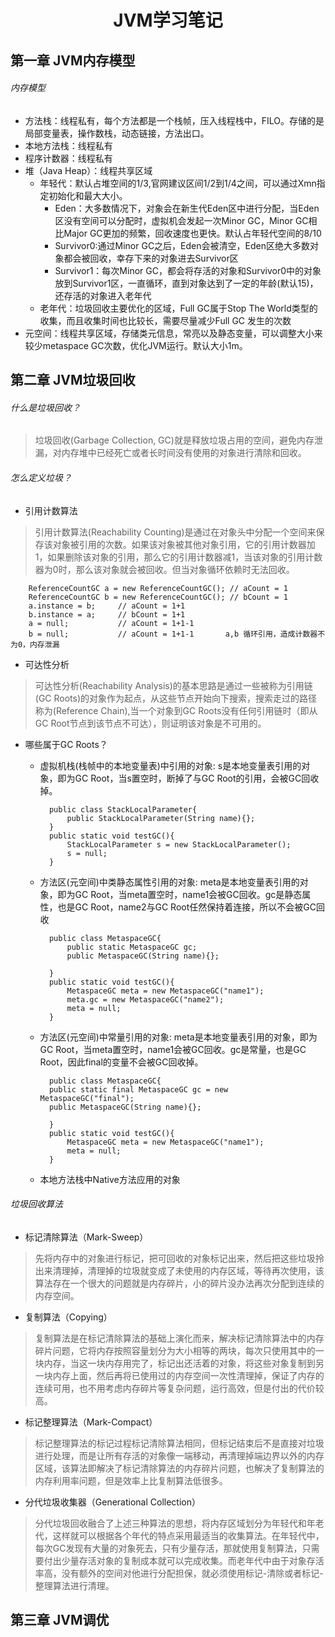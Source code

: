 <center><h1>JVM学习笔记</h1></center>

## 第一章 JVM内存模型
###### 内存模型
* 方法栈：线程私有，每个方法都是一个栈帧，压入线程栈中，FILO。存储的是局部变量表，操作数栈，动态链接，方法出口。
* 本地方法栈：线程私有
* 程序计数器：线程私有
* 堆（Java Heap）：线程共享区域
	* 年轻代：默认占堆空间的1/3,官网建议区间1/2到1/4之间，可以通过Xmn指定初始化和最大大小。
		* Eden：大多数情况下，对象会在新生代Eden区中进行分配，当Eden区没有空间可以分配时，虚拟机会发起一次Minor GC，Minor GC相比Major GC更加的频繁，回收速度也更快。默认占年轻代空间的8/10
		* Survivor0:通过Minor GC之后，Eden会被清空，Eden区绝大多数对象都会被回收，幸存下来的对象进去Survivor区
		* Survivor1：每次Minor GC，都会将存活的对象和Survivor0中的对象放到Survivor1区，一直循环，直到对象达到了一定的年龄(默认15)，还存活的对象进入老年代
	* 老年代：垃圾回收主要优化的区域，Full GC属于Stop The World类型的收集，而且收集时间也比较长，需要尽量减少Full GC 发生的次数
* 元空间：线程共享区域，存储类元信息，常亮以及静态变量，可以调整大小来较少metaspace GC次数，优化JVM运行。默认大小1m。

## 第二章 JVM垃圾回收
###### 什么是垃圾回收？

> 垃圾回收(Garbage Collection, GC)就是释放垃圾占用的空间，避免内存泄漏，对内存堆中已经死亡或者长时间没有使用的对象进行清除和回收。

###### 怎么定义垃圾？

* 引用计数算法
> 引用计数算法(Reachability Counting)是通过在对象头中分配一个空间来保存该对象被引用的次数。如果该对象被其他对象引用，它的引用计数器加1，如果删除该对象的引用，那么它的引用计数器减1，当该对象的引用计数器为0时，那么该对象就会被回收。但当对象循环依赖时无法回收。

		ReferenceCountGC a = new ReferenceCountGC(); // aCount = 1
		ReferenceCountGC b = new ReferenceCountGC(); // bCount = 1
		a.instance = b;		// aCount = 1+1
		b.instance = a;		// bCount = 1+1
		a = null;			// aCount = 1+1-1
		b = null;			// aCount = 1+1-1		a,b 循环引用，造成计数器不为0，内存泄漏

* 可达性分析
> 可达性分析(Reachability Analysis)的基本思路是通过一些被称为引用链(GC Roots)的对象作为起点，从这些节点开始向下搜索，搜索走过的路径称为(Reference Chain),当一个对象到GC Roots没有任何引用链时（即从GC Root节点到该节点不可达），则证明该对象是不可用的。

* 哪些属于GC Roots？
	* 虚拟机栈(栈帧中的本地变量表)中引用的对象: s是本地变量表引用的对象，即为GC Root，当s置空时，断掉了与GC Root的引用，会被GC回收掉。
			
			public class StackLocalParameter{
				public StackLocalParameter(String name){};
			}
			public static void testGC(){
				StackLocalParameter s = new StackLocalParameter();
				s = null;
			}
			
	* 方法区(元空间)中类静态属性引用的对象: meta是本地变量表引用的对象，即为GC Root，当meta置空时，name1会被GC回收。gc是静态属性，也是GC Root，name2与GC Root任然保持着连接，所以不会被GC回收

			public class MetaspaceGC{
				public static MetaspaceGC gc;
				public MetaspaceGC(String name){};
				
			}
			public static void testGC(){
				MetaspaceGC meta = new MetaspaceGC("name1");
				meta.gc = new MetaspaceGC("name2");
				meta = null;
			}
	* 方法区(元空间)中常量引用的对象: meta是本地变量表引用的对象，即为GC Root，当meta置空时，name1会被GC回收。gc是常量，也是GC Root，因此final的变量不会被GC回收掉。

			public class MetaspaceGC{
			public static final MetaspaceGC gc = new MetaspaceGC("final");
			public MetaspaceGC(String name){};
			
			}
			public static void testGC(){
				MetaspaceGC meta = new MetaspaceGC("name1");
				meta = null;
			}
	* 本地方法栈中Native方法应用的对象

###### 垃圾回收算法
* 标记清除算法（Mark-Sweep）
> 先将内存中的对象进行标记，把可回收的对象标记出来，然后把这些垃圾拎出来清理掉，清理掉的垃圾就变成了未使用的内存区域，等待再次使用，该算法存在一个很大的问题就是内存碎片，小的碎片没办法再次分配到连续的内存空间。

* 复制算法（Copying）
> 复制算法是在标记清除算法的基础上演化而来，解决标记清除算法中的内存碎片问题，它将内存按照容量划分为大小相等的两块，每次只使用其中的一块内存，当这一块内存用完了，标记出还活着的对象，将这些对象复制到另一块内存上面，然后再将已使用过的内存空间一次性清理掉，保证了内存的连续可用，也不用考虑内存碎片等复杂问题，运行高效，但是付出的代价较高。

* 标记整理算法（Mark-Compact）
> 标记整理算法的标记过程标记清除算法相同，但标记结束后不是直接对垃圾进行处理，而是让所有存活的对象像一端移动，再清理掉端边界以外的内存区域，该算法即解决了标记清除算法的内存碎片问题，也解决了复制算法的内存利用率问题，但是效率上比复制算法低很多。


* 分代垃圾收集器（Generational Collection）
> 分代垃圾回收融合了上述三种算法的思想，将内存区域划分为年轻代和年老代，这样就可以根据各个年代的特点采用最适当的收集算法。在年轻代中，每次GC发现有大量的对象死去，只有少量存活，那就使用复制算法，只需要付出少量存活对象的复制成本就可以完成收集。而老年代中由于对象存活率高，没有额外的空间对他进行分配担保，就必须使用标记-清除或者标记-整理算法进行清理。

## 第三章 JVM调优
